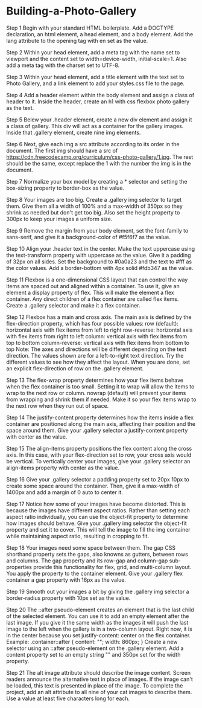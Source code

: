# Building-a-Photo-Gallery
Step 1
Begin with your standard HTML boilerplate. Add a DOCTYPE declaration, an html element, a head element, and a body element.
Add the lang attribute to the opening <html> tag with en set as the value.

Step 2
Within your head element, add a meta tag with the name set to viewport and the content set to width=device-width, initial-scale=1.
Also add a meta tag with the charset set to UTF-8.

Step 3
Within your head element, add a title element with the text set to Photo Gallery, and a link element to add your styles.css file to the page.

Step 4
Add a header element within the body element and assign a class of header to it.
Inside the header, create an h1 with css flexbox photo gallery as the text.

Step 5
Belew your .header element, create a new div element and assign it a class of gallery. This div will act as a container for the gallery images.
Inside that .gallery element, create nine img elements.

Step 6
Next, give each img a src attribute according to its order in the document. The first img should have a src of https://cdn.freecodecamp.org/curriculum/css-photo-gallery/1.jpg. The rest should be the same, except replace the 1 with the number the img is in the document.

Step 7
Normalize your box model by creating a * selector and setting the box-sizing property to border-box as the value.

Step 8
Your images are too big. Create a .gallery img selector to target them. Give them all a width of 100% and a max-width of 350px so they shrink as needed but don't get too big.
Also set the height property to 300px to keep your images a uniform size.

Step 9
Remove the margin from your body element, set the font-family to sans-serif, and give it a background-color of #f5f6f7 as the value.

Step 10
Align your .header text in the center. Make the text uppercase using the text-transform property with uppercase as the value.
Give it a padding of 32px on all sides. Set the background to #0a0a23 and the text to #fff as the color values.
Add a border-bottom with 4px solid #fdb347 as the value.

Step 11
Flexbox is a one-dimensional CSS layout that can control the way items are spaced out and aligned within a container.
To use it, give an element a display property of flex. This will make the element a flex container. Any direct children of a flex container are called flex items.
Create a .gallery selector and make it a flex container.

Step 12
Flexbox has a main and cross axis. The main axis is defined by the flex-direction property, which has four possible values:
row (default): horizontal axis with flex items from left to right
row-reverse: horizontal axis with flex items from right to left
column: vertical axis with flex items from top to bottom
column-reverse: vertical axis with flex items from bottom to top
Note: The axes and directions will be different depending on the text direction. The values shown are for a left-to-right text direction.
Try the different values to see how they affect the layout.
When you are done, set an explicit flex-direction of row on the .gallery element.

Step 13
The flex-wrap property determines how your flex items behave when the flex container is too small. Setting it to wrap will allow the items to wrap to the next row or column. nowrap (default) will prevent your items from wrapping and shrink them if needed.
Make it so your flex items wrap to the next row when they run out of space.

Step 14
The justify-content property determines how the items inside a flex container are positioned along the main axis, affecting their position and the space around them.
Give your .gallery selector a justify-content property with center as the value.

Step 15
The align-items property positions the flex content along the cross axis. In this case, with your flex-direction set to row, your cross axis would be vertical.
To vertically center your images, give your .gallery selector an align-items property with center as the value.

Step 16
Give your .gallery selector a padding property set to 20px 10px to create some space around the container.
Then, give it a max-width of 1400px and add a margin of 0 auto to center it.

Step 17
Notice how some of your images have become distorted. This is because the images have different aspect ratios. Rather than setting each aspect ratio individually, you can use the object-fit property to determine how images should behave.
Give your .gallery img selector the object-fit property and set it to cover. This will tell the image to fill the img container while maintaining aspect ratio, resulting in cropping to fit.

Step 18
Your images need some space between them.
The gap CSS shorthand property sets the gaps, also knowns as gutters, between rows and columns. The gap property and its row-gap and column-gap sub-properties provide this functionality for flex, grid, and multi-column layout. You apply the property to the container element.
Give your .gallery flex container a gap property with 16px as the value.

Step 19
Smooth out your images a bit by giving the .gallery img selector a border-radius property with 10px set as the value.

Step 20
The ::after pseudo-element creates an element that is the last child of the selected element. You can use it to add an empty element after the last image. If you give it the same width as the images it will push the last image to the left when the gallery is in a two-column layout. Right now, it is in the center because you set justify-content: center on the flex container.
Example:
.container::after {
  content: "";
  width: 860px;
}
Create a new selector using an ::after pseudo-element on the .gallery element. Add a content property set to an empty string "" and 350px set for the width property.

Step 21
The alt image attribute should describe the image content. Screen readers announce the alternative text in place of images. If the image can't be loaded, this text is presented in place of the image.
To complete the project, add an alt attribute to all nine of your cat images to describe them. Use a value at least five characters long for each.


